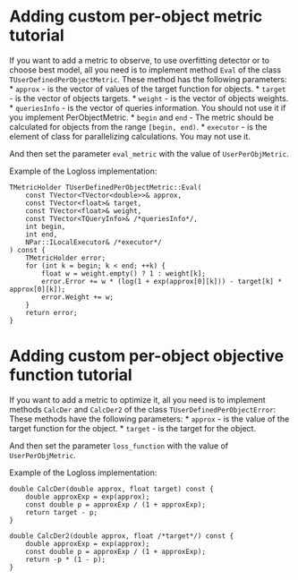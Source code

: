 # Adding custom per-object metric tutorial

If you want to add a metric to observe, to use overfitting detector or to choose best model,
all you need is to implement method `Eval` of the class `TUserDefinedPerObjectMetric`.
These method has the following parameters:
    * `approx` - is the vector of values of the target function for objects.
    * `target` - is the vector of objects targets.
    * `weight` - is the vector of objects weights.
    * `queriesInfo` - is the vector of queries information. You should not use it if you implement PerObjectMetric.
    * `begin` and `end` - The metric should be calculated for objects from the range `[begin, end)`.
    * `executor` - is the element of class for parallelizing calculations. You may not use it.

And then set the parameter `eval_metric` with the value of `UserPerObjMetric`.

Example of the Logloss implementation:
```
TMetricHolder TUserDefinedPerObjectMetric::Eval(
    const TVector<TVector<double>>& approx,
    const TVector<float>& target,
    const TVector<float>& weight,
    const TVector<TQueryInfo>& /*queriesInfo*/,
    int begin,
    int end,
    NPar::ILocalExecutor& /*executor*/
) const {
    TMetricHolder error;
    for (int k = begin; k < end; ++k) {
        float w = weight.empty() ? 1 : weight[k];
        error.Error += w * (log(1 + exp(approx[0][k])) - target[k] * approx[0][k]);
        error.Weight += w;
    }
    return error;
}
```

# Adding custom per-object objective function tutorial

If you want to add a metric to optimize it, all you need is to implement
methods `CalcDer` and `CalcDer2` of the class `TUserDefinedPerObjectError`:
These methods have the following parameters:
    * `approx` - is the value of the target function for the object.
    * `target` - is the target for the object.

And then set the parameter `loss_function` with the value of `UserPerObjMetric`.

Example of the Logloss implementation:
```
double CalcDer(double approx, float target) const {
    double approxExp = exp(approx);
    const double p = approxExp / (1 + approxExp);
    return target - p;
}

double CalcDer2(double approx, float /*target*/) const {
    double approxExp = exp(approx);
    const double p = approxExp / (1 + approxExp);
    return -p * (1 - p);
}
```
